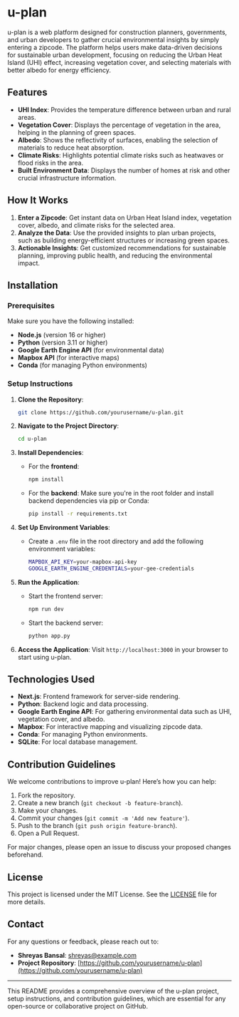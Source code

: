 # u-plan

u-plan is a web platform designed for construction planners, governments, and urban developers to gather crucial environmental insights by simply entering a zipcode. The platform helps users make data-driven decisions for sustainable urban development, focusing on reducing the Urban Heat Island (UHI) effect, increasing vegetation cover, and selecting materials with better albedo for energy efficiency.

## Features

- **UHI Index**: Provides the temperature difference between urban and rural areas.
- **Vegetation Cover**: Displays the percentage of vegetation in the area, helping in the planning of green spaces.
- **Albedo**: Shows the reflectivity of surfaces, enabling the selection of materials to reduce heat absorption.
- **Climate Risks**: Highlights potential climate risks such as heatwaves or flood risks in the area.
- **Built Environment Data**: Displays the number of homes at risk and other crucial infrastructure information.

## How It Works

1. **Enter a Zipcode**: Get instant data on Urban Heat Island index, vegetation cover, albedo, and climate risks for the selected area.
2. **Analyze the Data**: Use the provided insights to plan urban projects, such as building energy-efficient structures or increasing green spaces.
3. **Actionable Insights**: Get customized recommendations for sustainable planning, improving public health, and reducing the environmental impact.

## Installation

### Prerequisites

Make sure you have the following installed:

- **Node.js** (version 16 or higher)
- **Python** (version 3.11 or higher)
- **Google Earth Engine API** (for environmental data)
- **Mapbox API** (for interactive maps)
- **Conda** (for managing Python environments)

### Setup Instructions

1. **Clone the Repository**:
   ```bash
   git clone https://github.com/yourusername/u-plan.git
   ```
2. **Navigate to the Project Directory**:

   ```bash
   cd u-plan
   ```

3. **Install Dependencies**:

   - For the **frontend**:
     ```bash
     npm install
     ```
   - For the **backend**:
     Make sure you're in the root folder and install backend dependencies via pip or Conda:
     ```bash
     pip install -r requirements.txt
     ```

4. **Set Up Environment Variables**:

   - Create a `.env` file in the root directory and add the following environment variables:
     ```bash
     MAPBOX_API_KEY=your-mapbox-api-key
     GOOGLE_EARTH_ENGINE_CREDENTIALS=your-gee-credentials
     ```

5. **Run the Application**:

   - Start the frontend server:
     ```bash
     npm run dev
     ```
   - Start the backend server:
     ```bash
     python app.py
     ```

6. **Access the Application**:
   Visit `http://localhost:3000` in your browser to start using u-plan.

## Technologies Used

- **Next.js**: Frontend framework for server-side rendering.
- **Python**: Backend logic and data processing.
- **Google Earth Engine API**: For gathering environmental data such as UHI, vegetation cover, and albedo.
- **Mapbox**: For interactive mapping and visualizing zipcode data.
- **Conda**: For managing Python environments.
- **SQLite**: For local database management.

## Contribution Guidelines

We welcome contributions to improve u-plan! Here’s how you can help:

1. Fork the repository.
2. Create a new branch (`git checkout -b feature-branch`).
3. Make your changes.
4. Commit your changes (`git commit -m 'Add new feature'`).
5. Push to the branch (`git push origin feature-branch`).
6. Open a Pull Request.

For major changes, please open an issue to discuss your proposed changes beforehand.

## License

This project is licensed under the MIT License. See the [LICENSE](LICENSE) file for more details.

## Contact

For any questions or feedback, please reach out to:

- **Shreyas Bansal**: shreyas@example.com
- **Project Repository**: [https://github.com/yourusername/u-plan](https://github.com/yourusername/u-plan)

---

This README provides a comprehensive overview of the u-plan project, setup instructions, and contribution guidelines, which are essential for any open-source or collaborative project on GitHub.
